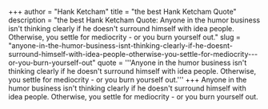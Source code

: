 +++
author = "Hank Ketcham"
title = "the best Hank Ketcham Quote"
description = "the best Hank Ketcham Quote: Anyone in the humor business isn't thinking clearly if he doesn't surround himself with idea people. Otherwise, you settle for mediocrity - or you burn yourself out."
slug = "anyone-in-the-humor-business-isnt-thinking-clearly-if-he-doesnt-surround-himself-with-idea-people-otherwise-you-settle-for-mediocrity---or-you-burn-yourself-out"
quote = '''Anyone in the humor business isn't thinking clearly if he doesn't surround himself with idea people. Otherwise, you settle for mediocrity - or you burn yourself out.'''
+++
Anyone in the humor business isn't thinking clearly if he doesn't surround himself with idea people. Otherwise, you settle for mediocrity - or you burn yourself out.
